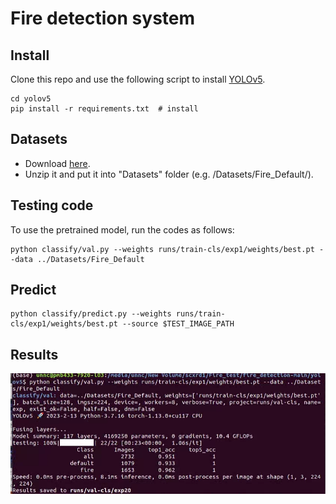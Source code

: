 # Fire detection system

## Install
Clone this repo and use the following script to install [YOLOv5](https://github.com/ultralytics/yolov5.git).
```
cd yolov5
pip install -r requirements.txt  # install
```

## Datasets
- Download [here](https://drive.google.com/file/d/1klIBKVx0eFteGuo8skYaT--wVR48mcY2/view?usp=sharing).
- Unzip it and put it into "Datasets" folder (e.g. /Datasets/Fire_Default/).

## Testing code
To use the pretrained model, run the codes as follows:
```
python classify/val.py --weights runs/train-cls/exp1/weights/best.pt --data ../Datasets/Fire_Default

```

## Predict

```
python classify/predict.py --weights runs/train-cls/exp1/weights/best.pt --source $TEST_IMAGE_PATH
```

## Results
![Results](https://github.com/drx770/fire_detection/blob/main/result.png)


